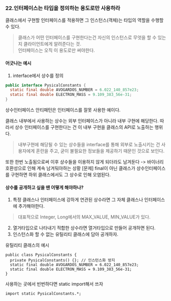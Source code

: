 ### 22.인터페이스는 타입을 정의하는 용도로만 사용하라

클래스에서 구현할 인터페이스를 적용하면 그 인스턴스(객체)는 타입의 역할을 수행할 수 있다.
> 클래스가 어떤 인터페이스를 구현한다는건 자신의 인스턴스로 무엇을 할 수 있는지 클라이언트에게 알려준다는 것. <br>
> 인터페이스는 오직 이 용도로만 써야한다.

#### 어긋나는 예시
1. interface에서 상수를 정의

```java
public interface PysicalConstants {
  static final double AVOGARDOS_NUMBER = 6.022_140_857e23;
  static final double ELECTRON_MASS = 9.109_383_56e-31;
}
```
상수인터페이스 안티패턴은 인터페이스를 잘못 사용한 예이다. 

클래스 내부에서 사용하는 상수는 외부 인터페이스가 아니라 내부 구현에 해당한다. 따라서 상수 인터페이스를 구현한다는 건 이 내부 구현을 클래스의 API로 노출하는 행위다.
> 내부구현에 해당될 수 있는 상수들을 interface를 통해 외부로 노출시키는 건 사용자에게 혼란을 주고, 굳이 불필요한 정보들을 제공하기 때문인 것으로 보인다. <br>


또한 한번 노출됨으로써 이후 상수들을 이용하지 않게 되더라도 남겨둔다 -> 바이너리 호환성으로 인해 계속 남겨둬야하는 상황 [문제]
final이 아닌 클래스가 상수인터페이스를 구현하면 하위 클래스에서도 그 상수로 인해 오염된다.

#### 상수를 공개하고 싶을 땐 어떻게 해야하나?

1. 특정 클래스나 인터페이스에 강하게 연관된 상수라면 그 자체 클래스나 인터페이스에 추가해야한다.
> 대표적으로 Integer, Long에서의 MAX_VALUE, MIN_VALUE가 있다.
2. 열거타입으로 나타내기 적합한 상수라면 열거타입으로 만들어 공개하면 된다.
3. 인스턴스화 할 수 없는 유틸리티 클래스에 담아 공개하자.

유틸리티 클래스의 예시
```
public class PysicalConstants {
  private PysicalConstants() {}; // 인스턴스화 방지
  static final double AVOGARDOS_NUMBER = 6.022_140_857e23;
  static final double ELECTRON_MASS = 9.109_383_56e-31;
}
```

사용하는 곳에서 빈번하다면 static import해서 쓰자
```
import static PysicalConstants.*;
```
